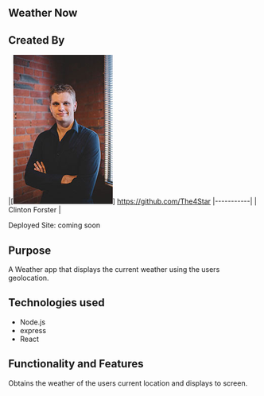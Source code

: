 ## Weather Now

<!-- ![usa brewfinder gif](./img/usa_brew_finder.gif "Demo gif") -->

## Created By
|[![Clinton Forster](./public/img/clinton_small.jpg)]
https://github.com/The4Star 
|-----------|
| Clinton Forster | 

Deployed Site: coming soon

## Purpose 
A Weather app that displays the current weather using the users geolocation. 


## Technologies used

* Node.js
* express 
* React

## Functionality and Features

Obtains the weather of the users current location and displays to screen. 